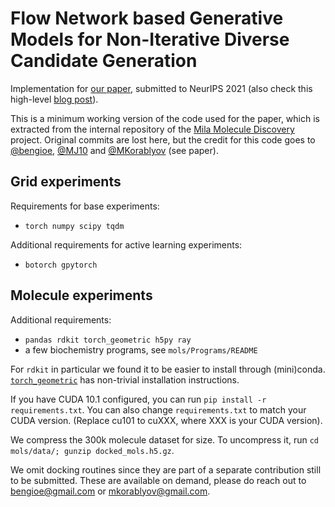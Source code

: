 # Flow Network based Generative Models for Non-Iterative Diverse Candidate Generation

Implementation for [our paper](https://arxiv.org/abs/2106.04399), submitted to NeurIPS 2021 (also check this high-level [blog post](http://folinoid.com/w/gflownet)).

This is a minimum working version of the code used for the paper, which is extracted from the internal repository of the [Mila Molecule Discovery](https://mila.quebec/en/ai-society/exascale-search-of-molecules/) project. Original commits are lost here, but the credit for this code goes to [@bengioe](https://github.com/bengioe), [@MJ10](https://github.com/MJ10) and [@MKorablyov](https://github.com/MKorablyov/) (see paper).

## Grid experiments

Requirements for base experiments: 
- `torch numpy scipy tqdm`

Additional requirements for active learning experiments: 
- `botorch gpytorch`


## Molecule experiments

Additional requirements:
- `pandas rdkit torch_geometric h5py ray`
- a few biochemistry programs, see `mols/Programs/README`

For `rdkit` in particular we found it to be easier to install through (mini)conda. [`torch_geometric`](https://github.com/rusty1s/pytorch_geometric) has non-trivial installation instructions.

If you have CUDA 10.1 configured, you can run `pip install -r requirements.txt`. You can also change `requirements.txt` to match your CUDA version. (Replace cu101 to cuXXX, where XXX is your CUDA version).

We compress the 300k molecule dataset for size. To uncompress it, run `cd mols/data/; gunzip docked_mols.h5.gz`.

We omit docking routines since they are part of a separate contribution still to be submitted. These are available on demand, please do reach out to bengioe@gmail.com or mkorablyov@gmail.com.
